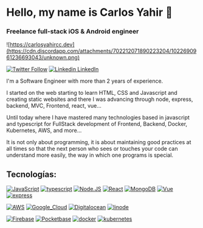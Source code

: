 # Hello, my name is Carlos Yahir 👋
### Freelance full-stack iOS & Android engineer

![https://carlosyahircc.dev](https://cdn.discordapp.com/attachments/702212071890223204/1022690961236693043/unknown.png)




[![Twitter Follow](https://img.shields.io/twitter/url?url=https://twitter.com/carlosyahircc)](https://twitter.com/carlosyahircc)
[![Linkedin](https://i.stack.imgur.com/gVE0j.png) LinkedIn](https://www.linkedin.com/in/carlosyahircc/)
&nbsp;

I'm a Software Engineer with more than 2 years of experience.

I started on the web starting to learn HTML, CSS and Javascript and creating static websites and there I was advancing through node, express, backend, MVC, Frontend, react, vue...

Until today where I have mastered many technologies based in javascript and typescript for FullStack development of Frontend, Backend, Docker, Kubernetes, AWS, and more...

It is not only about programming, it is about maintaining good practices at all times so that the next person who sees or touches your code can understand more easily, the way in which one programs is special.
## Tecnologías:




[![JavaScript](https://img.shields.io/badge/JavaScript-F7DF1E?style=for-the-badge&logo=javascript&logoColor=&labelColor=101010)]()
[![typescript](https://img.shields.io/badge/typescript-187fed?style=for-the-badge&logo=typescript&logoColor=187fed&labelColor=101010)]()
[![Node.JS](https://img.shields.io/badge/Node.JS-339933?style=for-the-badge&logo=node.js&logoColor=339933&labelColor=101010)]()
[![React](https://img.shields.io/badge/react-61DAFB?style=for-the-badge&logo=react&logoColor=61DAFB&labelColor=101010)]()
[![MongoDB](https://img.shields.io/badge/MongoDB-47A248?style=for-the-badge&logo=mongodb&logoColor=47A248&labelColor=101010)]()
[![Vue](https://img.shields.io/badge/vue.js-4FC08D?style=for-the-badge&logo=vue.js&logoColor=4FC08D&labelColor=101010)]()
[![express](https://img.shields.io/badge/express-000000?style=for-the-badge&logo=express&logoColor=4FC08D&labelColor=101010)]()
<br />

[![AWS](https://img.shields.io/badge/AWS-232F3E?style=for-the-badge&logo=amazon-aws&logoColor=white&labelColor=101010)]()
[![Google_Cloud](https://img.shields.io/badge/Google_Cloud-4285F4?style=for-the-badge&logo=googlecloud&logoColor=4285F4&labelColor=101010)]()
[![Digitalocean](https://img.shields.io/badge/digitalocean-0f76b5?style=for-the-badge&logo=digitalocean&logoColor=0f76b5&labelColor=101010)]()
[![linode](https://img.shields.io/badge/linode-00A95C?style=for-the-badge&logo=linode&logoColor=00A95C&labelColor=101010)]()
<br>

[![Firebase](https://img.shields.io/badge/Firebase-FFCA28?style=for-the-badge&logo=firebase&logoColor=FFCA28&labelColor=101010)]()
[![Pocketbase](https://img.shields.io/badge/pocketbase-B8DBE4?style=for-the-badge&logo=pocketbase&logoColor=B8DBE4&labelColor=101010)]()
[![docker](https://img.shields.io/badge/docker-2496ED?style=for-the-badge&logo=docker&logoColor=2496ED&labelColor=101010)]()
[![kubernetes](https://img.shields.io/badge/kubernetes-326CE5?style=for-the-badge&logo=kubernetes&logoColor=326CE5&labelColor=101010)]()

